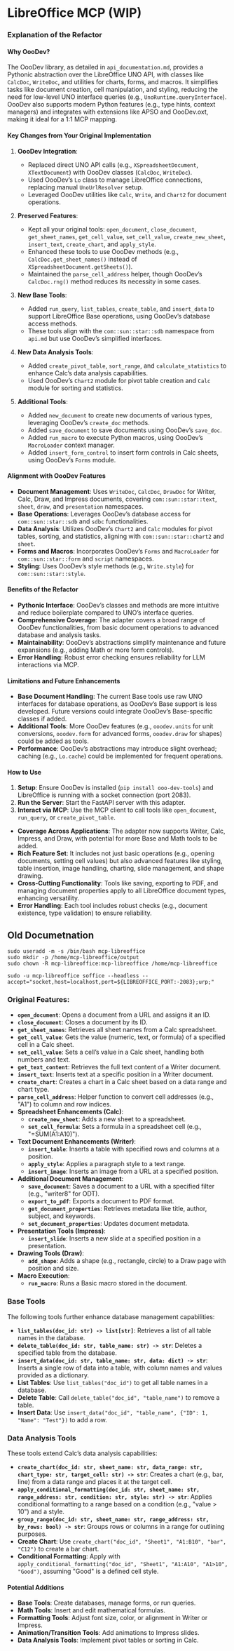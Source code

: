 # **LibreOffice MCP (WIP)**

### Explanation of the Refactor

#### **Why OooDev?**

The OooDev library, as detailed in `api_documentation.md`, provides a Pythonic abstraction over the LibreOffice UNO API, with classes like `CalcDoc`, `WriteDoc`, and utilities for charts, forms, and macros. It simplifies tasks like document creation, cell manipulation, and styling, reducing the need for low-level UNO interface queries (e.g., `UnoRuntime.queryInterface`). OooDev also supports modern Python features (e.g., type hints, context managers) and integrates with extensions like APSO and OooDev.oxt, making it ideal for a 1:1 MCP mapping.

#### **Key Changes from Your Original Implementation**

1. **OooDev Integration**:

   - Replaced direct UNO API calls (e.g., `XSpreadsheetDocument`, `XTextDocument`) with OooDev classes (`CalcDoc`, `WriteDoc`).
   - Used OooDev’s `Lo` class to manage LibreOffice connections, replacing manual `UnoUrlResolver` setup.
   - Leveraged OooDev utilities like `Calc`, `Write`, and `Chart2` for document operations.

2. **Preserved Features**:

   - Kept all your original tools: `open_document`, `close_document`, `get_sheet_names`, `get_cell_value`, `set_cell_value`, `create_new_sheet`, `insert_text`, `create_chart`, and `apply_style`.
   - Enhanced these tools to use OooDev methods (e.g., `CalcDoc.get_sheet_names()` instead of `XSpreadsheetDocument.getSheets()`).
   - Maintained the `parse_cell_address` helper, though OooDev’s `CalcDoc.rng()` method reduces its necessity in some cases.

3. **New Base Tools**:

   - Added `run_query`, `list_tables`, `create_table`, and `insert_data` to support LibreOffice Base operations, using OooDev’s database access methods.
   - These tools align with the `com::sun::star::sdb` namespace from `api.md` but use OooDev’s simplified interfaces.

4. **New Data Analysis Tools**:

   - Added `create_pivot_table`, `sort_range`, and `calculate_statistics` to enhance Calc’s data analysis capabilities.
   - Used OooDev’s `Chart2` module for pivot table creation and `Calc` module for sorting and statistics.

5. **Additional Tools**:
   - Added `new_document` to create new documents of various types, leveraging OooDev’s `create_doc` methods.
   - Added `save_document` to save documents using OooDev’s `save_doc`.
   - Added `run_macro` to execute Python macros, using OooDev’s `MacroLoader` context manager.
   - Added `insert_form_control` to insert form controls in Calc sheets, using OooDev’s `Forms` module.

#### **Alignment with OooDev Features**

- **Document Management**: Uses `WriteDoc`, `CalcDoc`, `DrawDoc` for Writer, Calc, Draw, and Impress documents, covering `com::sun::star::text`, `sheet`, `draw`, and `presentation` namespaces.
- **Base Operations**: Leverages OooDev’s database access for `com::sun::star::sdb` and `sdbc` functionalities.
- **Data Analysis**: Utilizes OooDev’s `Chart2` and `Calc` modules for pivot tables, sorting, and statistics, aligning with `com::sun::star::chart2` and `sheet`.
- **Forms and Macros**: Incorporates OooDev’s `Forms` and `MacroLoader` for `com::sun::star::form` and `script` namespaces.
- **Styling**: Uses OooDev’s style methods (e.g., `Write.style`) for `com::sun::star::style`.

#### **Benefits of the Refactor**

- **Pythonic Interface**: OooDev’s classes and methods are more intuitive and reduce boilerplate compared to UNO’s interface queries.
- **Comprehensive Coverage**: The adapter covers a broad range of OooDev functionalities, from basic document operations to advanced database and analysis tasks.
- **Maintainability**: OooDev’s abstractions simplify maintenance and future expansions (e.g., adding Math or more form controls).
- **Error Handling**: Robust error checking ensures reliability for LLM interactions via MCP.

#### **Limitations and Future Enhancements**

- **Base Document Handling**: The current Base tools use raw UNO interfaces for database operations, as OooDev’s Base support is less developed. Future versions could integrate OooDev’s Base-specific classes if added.
- **Additional Tools**: More OooDev features (e.g., `ooodev.units` for unit conversions, `ooodev.form` for advanced forms, `ooodev.draw` for shapes) could be added as tools.
- **Performance**: OooDev’s abstractions may introduce slight overhead; caching (e.g., `Lo.cache`) could be implemented for frequent operations.

#### **How to Use**

1. **Setup**: Ensure OooDev is installed (`pip install ooo-dev-tools`) and LibreOffice is running with a socket connection (port 2083).
2. **Run the Server**: Start the FastAPI server with this adapter.
3. **Interact via MCP**: Use the MCP client to call tools like `open_document`, `run_query`, or `create_pivot_table`.

- **Coverage Across Applications**: The adapter now supports Writer, Calc, Impress, and Draw, with potential for more Base and Math tools to be added.
- **Rich Feature Set**: It includes not just basic operations (e.g., opening documents, setting cell values) but also advanced features like styling, table insertion, image handling, charting, slide management, and shape drawing.
- **Cross-Cutting Functionality**: Tools like saving, exporting to PDF, and managing document properties apply to all LibreOffice document types, enhancing versatility.
- **Error Handling**: Each tool includes robust checks (e.g., document existence, type validation) to ensure reliability.

## **Old Documetnation**

```
sudo useradd -m -s /bin/bash mcp-libreoffice
sudo mkdir -p /home/mcp-libreoffice/output
sudo chown -R mcp-libreoffice:mcp-libreoffice /home/mcp-libreoffice
```

```
sudo -u mcp-libreoffice soffice --headless --accept="socket,host=localhost,port=${LIBREOFFICE_PORT:-2083};urp;"
```

### **Original Features**:

- **`open_document`**: Opens a document from a URL and assigns it an ID.
- **`close_document`**: Closes a document by its ID.
- **`get_sheet_names`**: Retrieves all sheet names from a Calc spreadsheet.
- **`get_cell_value`**: Gets the value (numeric, text, or formula) of a specified cell in a Calc sheet.
- **`set_cell_value`**: Sets a cell’s value in a Calc sheet, handling both numbers and text.
- **`get_text_content`**: Retrieves the full text content of a Writer document.
- **`insert_text`**: Inserts text at a specific position in a Writer document.
- **`create_chart`**: Creates a chart in a Calc sheet based on a data range and chart type.
- **`parse_cell_address`**: Helper function to convert cell addresses (e.g., "A1") to column and row indices.
- **Spreadsheet Enhancements (Calc)**:
  - **`create_new_sheet`**: Adds a new sheet to a spreadsheet.
  - **`set_cell_formula`**: Sets a formula in a spreadsheet cell (e.g., "=SUM(A1:A10)").
- **Text Document Enhancements (Writer)**:
  - **`insert_table`**: Inserts a table with specified rows and columns at a position.
  - **`apply_style`**: Applies a paragraph style to a text range.
  - **`insert_image`**: Inserts an image from a URL at a specified position.
- **Additional Document Management**:
  - **`save_document`**: Saves a document to a URL with a specified filter (e.g., "writer8" for ODT).
  - **`export_to_pdf`**: Exports a document to PDF format.
  - **`get_document_properties`**: Retrieves metadata like title, author, subject, and keywords.
  - **`set_document_properties`**: Updates document metadata.
- **Presentation Tools (Impress)**:
  - **`insert_slide`**: Inserts a new slide at a specified position in a presentation.
- **Drawing Tools (Draw)**:
  - **`add_shape`**: Adds a shape (e.g., rectangle, circle) to a Draw page with position and size.
- **Macro Execution**:
  - **`run_macro`**: Runs a Basic macro stored in the document.

### Base Tools

The following tools further enhance database management capabilities:

- **`list_tables(doc_id: str) -> list[str]`**: Retrieves a list of all table names in the database.
- **`delete_table(doc_id: str, table_name: str) -> str`**: Deletes a specified table from the database.
- **`insert_data(doc_id: str, table_name: str, data: dict) -> str`**: Inserts a single row of data into a table, with column names and values provided as a dictionary.
- **List Tables**: Use `list_tables("doc_id")` to get all table names in a database.
- **Delete Table**: Call `delete_table("doc_id", "table_name")` to remove a table.
- **Insert Data**: Use `insert_data("doc_id", "table_name", {"ID": 1, "Name": "Test"})` to add a row.

### Data Analysis Tools

These tools extend Calc’s data analysis capabilities:

- **`create_chart(doc_id: str, sheet_name: str, data_range: str, chart_type: str, target_cell: str) -> str`**: Creates a chart (e.g., bar, line) from a data range and places it at the target cell.
- **`apply_conditional_formatting(doc_id: str, sheet_name: str, range_address: str, condition: str, style: str) -> str`**: Applies conditional formatting to a range based on a condition (e.g., "value > 10") and a style.
- **`group_range(doc_id: str, sheet_name: str, range_address: str, by_rows: bool) -> str`**: Groups rows or columns in a range for outlining purposes.
- **Create Chart**: Use `create_chart("doc_id", "Sheet1", "A1:B10", "bar", "C12")` to create a bar chart.
- **Conditional Formatting**: Apply with `apply_conditional_formatting("doc_id", "Sheet1", "A1:A10", "A1>10", "Good")`, assuming "Good" is a defined cell style.

#### **Potential Additions**

- **Base Tools**: Create databases, manage forms, or run queries.
- **Math Tools**: Insert and edit mathematical formulas.
- **Formatting Tools**: Adjust font size, color, or alignment in Writer or Impress.
- **Animation/Transition Tools**: Add animations to Impress slides.
- **Data Analysis Tools**: Implement pivot tables or sorting in Calc.

